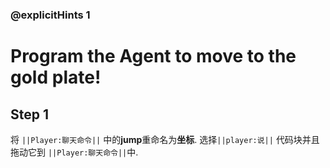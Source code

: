 ### @explicitHints 1


# Program the Agent to move to the gold plate!

## Step 1
将 ``||Player:聊天命令||`` 中的**jump**重命名为**坐标**. 选择``||player:说||`` 代码块并且拖动它到 ``||Player:聊天命令||``中. 



